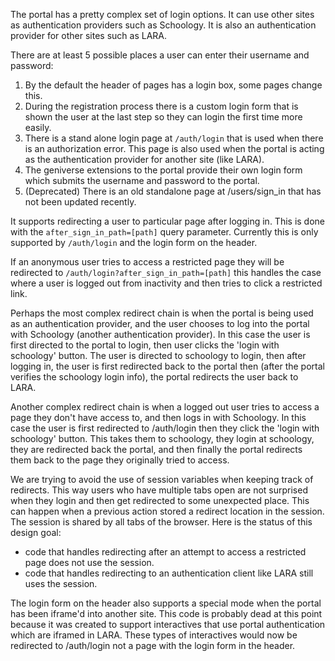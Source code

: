 The portal has a pretty complex set of login options.
It can use other sites as authentication providers such as Schoology. It is also an
authentication provider for other sites such as LARA.

There are at least 5 possible places a user can enter their username and password:

1. By the default the header of pages has a login box, some pages change this.
2. During the registration process there is a custom login form that is shown the user at
the last step so they can login the first time more easily.
3. There is a stand alone login page at `/auth/login` that is used when there is an
authorization error. This page is also used when the portal is acting as the
authentication provider for another site (like LARA).
4. The geniverse extensions to the portal provide their own login form which submits the
username and password to the portal.
5. (Deprecated) There is an old standalone page at /users/sign_in that has not been
updated recently.

It supports redirecting a user to particular page after logging in. This is done with
the `after_sign_in_path=[path]` query parameter. Currently this is only supported by
`/auth/login` and the login form on the header.

If an anonymous user tries to access a restricted page they will be redirected to
`/auth/login?after_sign_in_path=[path]` this handles the case where a user is logged out
from inactivity and then tries to click a restricted link.

Perhaps the most complex redirect chain is when the portal is being used as an
authentication provider, and the user chooses to log into the portal with Schoology
(another authentication provider).  In this case the user is first directed to the portal
to login, then user clicks the 'login with schoology' button. The user is directed to
schoology to login, then after logging in, the user is first redirected back to the portal
then (after the portal verifies the schoology login info), the portal redirects the user
back to LARA.

Another complex redirect chain is when a logged out user tries to access a page they
don't have access to, and then logs in with Schoology.  In this case the user is first
redirected to /auth/login then they click the 'login with schoology' button. This takes
them to schoology, they login at schoology, they are redirected back the portal, and then
finally the portal redirects them back to the page they originally tried to access.

We are trying to avoid the use of session variables when keeping track of redirects. This
way users who have multiple tabs open are not surprised when they login and then
get redirected to some unexpected place. This can happen when a previous action stored
a redirect location in the session. The session is shared by all tabs of the browser.
Here is the status of this design goal:

- code that handles redirecting after an attempt to access a restricted page does not use
the session.  
- code that handles redirecting to an authentication client like LARA still
uses the session.

The login form on the header also supports a special mode when the portal has been
iframe'd into another site. This code is probably dead at this point because it was
created to support interactives that use portal authentication which are iframed in LARA.
These types of interactives would now be redirected to /auth/login not a page with the
login form in the header.
